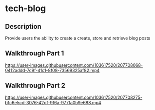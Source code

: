 # tech-blog

## Description
Provide users the ability to create a create, store and retrieve blog posts
## Walkthrough Part 1


https://user-images.githubusercontent.com/103617520/207708068-0412addd-7c9f-41c1-8f08-73569325af82.mp4


## Walkthrough Part 2


https://user-images.githubusercontent.com/103617520/207708275-b1c6e5cd-3076-42df-9f6a-977fa0b9e688.mp4

